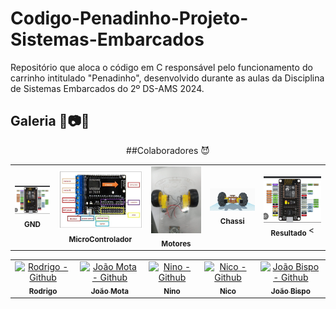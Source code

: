 # Codigo-Penadinho-Projeto-Sistemas-Embarcados
Repositório que aloca o código em C responsável pelo funcionamento do carrinho intitulado "Penadinho",  desenvolvido durante as aulas da Disciplina de Sistemas Embarcados do 2º DS-AMS 2024. 

## Galeria 👥📷🚗

<div align=center>
  <table>
    <tr>
      <td align="center">
   <img src="https://github.com/RgoSL/Codigo-Penadinho-Projeto-Sistemas-Embarcados/blob/main/Fotos/GND.jpeg" alt="GND do Microcontrolador" width="300"/><br>
          <sub>
            <b>GND</b>
          </sub> <br>
        </a>
      </td>
      <td align="center">
          <img src="https://github.com/RgoSL/Codigo-Penadinho-Projeto-Sistemas-Embarcados/blob/main/Fotos/Shield.jpeg" alt="GND do Microcontrolador" width="300"/>
          <sub>
            <b>MicroControlador</b>
          </sub> 
        </a>
      </td>
      </td>
      <td align="center">
           <img src="https://github.com/RgoSL/Codigo-Penadinho-Projeto-Sistemas-Embarcados/blob/main/Fotos/Motores.jpeg" alt="GND do Microcontrolador" width="300"/>
          <sub>
            <b>Motores</b>
          </sub> 
        </a>
      </td>
      <td align="center">
        <img src="https://github.com/RgoSL/Codigo-Penadinho-Projeto-Sistemas-Embarcados/blob/main/Fotos/Chassi.jpeg" alt="GND do Microcontrolador" width="300"/>
          <sub>
              <b>Chassi</b>
            </sub> 
        </a>
      </td>
       <td align="center">
        <img src="https://github.com/RgoSL/Codigo-Penadinho-Projeto-Sistemas-Embarcados/blob/main/Fotos/GND.jpeg" alt="GND do Microcontrolador" width="300"/>
          <sub>
              <b>Resultado</b>
            </sub> <
        </a>
      </td>
      </div>
      
##Colaboradores 😈


<div align=center>
  <table>
    <tr>
      <td align="center">
        <a href="https://github.com/RgoSL">
          <img src="https://avatars.githubusercontent.com/u/125403873?v=4" width="100px;" alt="Rodrigo - Github"/><br>
          <sub>
            <b>Rodrigo</b>
          </sub> <br>
        </a>
      </td>
      <td align="center">
        <a href="https://github.com/joaopedrosantanamotalol">
          <img src="https://avatars.githubusercontent.com/u/125403880?v=4" width="100px;" alt="João Mota - Github"/><br>
          <sub>
            <b>João Mota</b>
          </sub> <br>
        </a>
      </td>
      </td>
      <td align="center">
        <a href="https://github.com/nino-clmity">
          <img src="https://avatars.githubusercontent.com/u/125403389?v=4" width="100px;" alt="Nino - Github"/><br>
          <sub>
            <b>Nino</b>
          </sub> <br> 
        </a>
      </td>
      <td align="center">
        <a href="https://github.com/n1ico">
          <img src="https://avatars.githubusercontent.com/u/125403659?v=4" width="100px;" alt="Nico - Github"/><br>
          <sub>
              <b>Nico</b>
            </sub> <br>
        </a>
      </td>
      </td>
      <td align="center">
        <a href="https://github.com/JoaoBispo18">
          <img src="https://avatars.githubusercontent.com/u/125404758?v=4" width="100px;" alt="João Bispo - Github"/><br>
          <sub>
            <b>João Bispo</b>
          </sub> <br>
        </a>
      </td>
    </tr>
  </table>
<div>
